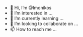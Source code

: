 - 👋 Hi, I’m @Imonikos
- 👀 I’m interested in ...
- 🌱 I’m currently learning ...
- 💞️ I’m looking to collaborate on ...
- 📫 How to reach me ...

<!---
Imonikos/Imonikos is a ✨ special ✨ repository because its `README.md` (this file) appears on your GitHub profile.
You can click the Preview link to take a look at your changes.
--->
